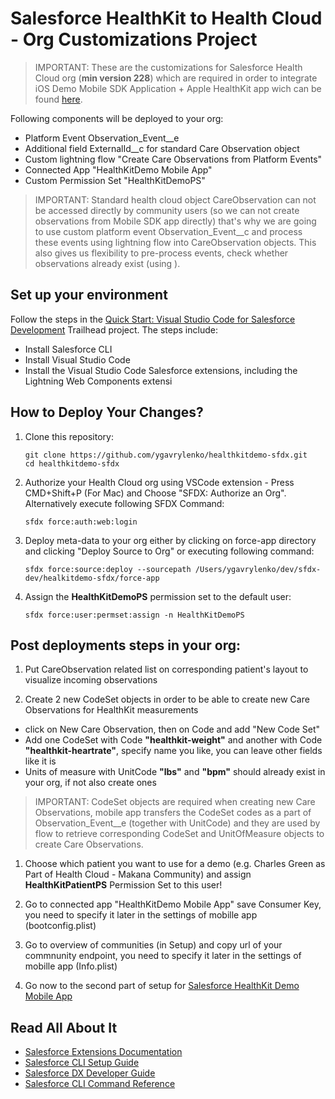 # Salesforce HealthKit to Health Cloud - Org Customizations Project

> IMPORTANT: These are the customizations for Salesforce Health Cloud org (**min version 228**) which are required in order to integrate iOS Demo Mobile SDK Application + Apple HealthKit app wich can be found [here](https://github.com/ygavrylenko/healthkitdemo).

Following components will be deployed to your org:
- Platform Event Observation_Event__e
- Additional field ExternalId__c for standard Care Observation object
- Custom lightning flow "Create Care Observations from Platform Events"
- Connected App "HealthKitDemo Mobile App"
- Custom Permission Set "HealthKitDemoPS"

> IMPORTANT: Standard health cloud object CareObservation can not be accessed directly by community users (so we can not create observations from Mobile SDK app directly) that's why we are going to use custom platform event Observation_Event__c and process these events using lightning flow into CareObservation objects. This also gives us flexibility to pre-process events, check whether observations already exist (using ).

## Set up your environment

Follow the steps in the [Quick Start: Visual Studio Code for Salesforce Development](https://trailhead.salesforce.com/en/content/learn/projects/quickstart-vscode-salesforce) Trailhead project. The steps include:

- Install Salesforce CLI
- Install Visual Studio Code
- Install the Visual Studio Code Salesforce extensions, including the Lightning Web Components extensi

## How to Deploy Your Changes?

1. Clone this repository:

    ```
    git clone https://github.com/ygavrylenko/healthkitdemo-sfdx.git
    cd healthkitdemo-sfdx
    ```

1. Authorize your Health Cloud org using VSCode extension - Press CMD+Shift+P (For Mac) and Choose "SFDX: Authorize an Org". Alternatively execute following SFDX Command:

    ```
    sfdx force:auth:web:login
    ```

1. Deploy meta-data to your org either by clicking on force-app directory and clicking "Deploy Source to Org" or executing following command:

    ```
    sfdx force:source:deploy --sourcepath /Users/ygavrylenko/dev/sfdx-dev/healkitdemo-sfdx/force-app
    ```

1. Assign the **HealthKitDemoPS** permission set to the default user:

    ```
    sfdx force:user:permset:assign -n HealthKitDemoPS
    ```

## Post deployments steps in your org:

1. Put CareObservation related list on corresponding patient's layout to visualize incoming observations

1. Create 2 new CodeSet objects in order to be able to create new Care Observations for HealthKit measurements
- click on New Care Observation, then on Code and add "New Code Set"
- Add one CodeSet with Code **"healthkit-weight"** and another with Code **"healthkit-heartrate"**, specify name you like, you can leave other fields like it is
- Units of measure with UnitCode **"lbs"** and **"bpm"** should already exist in your org, if not also create ones

> IMPORTANT: CodeSet objects are required when creating new Care Observations, mobile app transfers the CodeSet codes as a part of Observation_Event__e (together with UnitCode) and they are used by flow to retrieve corresponding CodeSet and UnitOfMeasure objects to create Care Observations.

1. Choose which patient you want to use for a demo (e.g. Charles Green as Part of Health Cloud - Makana Community) and assign **HealthKitPatientPS** Permission Set to this user! 

1. Go to connected app "HealthKitDemo Mobile App" save Consumer Key, you need to specify it later in the settings of mobille app (bootconfig.plist)

1. Go to overview of communities (in Setup) and copy url of your commnunity endpoint, you need to specify it later in the settings of mobille app (Info.plist)

1. Go now to the second part of setup for [Salesforce HealthKit Demo Mobile App](https://github.com/ygavrylenko/healthkitdemo)

## Read All About It

- [Salesforce Extensions Documentation](https://developer.salesforce.com/tools/vscode/)
- [Salesforce CLI Setup Guide](https://developer.salesforce.com/docs/atlas.en-us.sfdx_setup.meta/sfdx_setup/sfdx_setup_intro.htm)
- [Salesforce DX Developer Guide](https://developer.salesforce.com/docs/atlas.en-us.sfdx_dev.meta/sfdx_dev/sfdx_dev_intro.htm)
- [Salesforce CLI Command Reference](https://developer.salesforce.com/docs/atlas.en-us.sfdx_cli_reference.meta/sfdx_cli_reference/cli_reference.htm)
